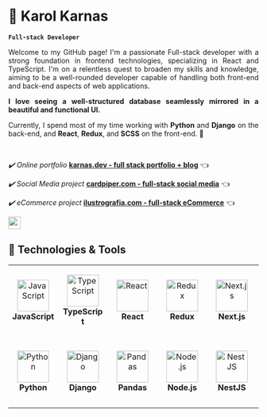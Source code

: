 # 👋 Karol Karnas

**`Full-stack Developer `**

<div align="justify"><p>Welcome to my GitHub page! I'm a passionate Full-stack developer with a strong foundation in frontend technologies, specializing in React and TypeScript. I'm on a relentless quest to broaden my skills and knowledge, aiming to be a well-rounded developer capable of handling both front-end and back-end aspects of web applications.</p>

<p><strong>I love seeing a well-structured database seamlessly mirrored in a beautiful and functional UI.</strong></p>

<p>Currently, I spend most of my time working with <strong>Python</strong> and <strong>Django</strong> on the back-end, and <strong>React</strong>, <strong>Redux</strong>, and <strong>SCSS</strong> on the front-end. 🚀</p></div>
<br/>

_✔️ Online portfolio_
[**karnas.dev - full stack portfolio + blog**](https://www.karnas.dev/) 👈

_✔️ Social Media project_
[**cardpiper.com - full-stack social media**](https://www.cardpiper.com/) 👈

_✔️ eCommerce project_
[**ilustrografia.com - full-stack eCommerce**](https://www.ilustrografia.com/) 👈

<a href="mailto:karol.karnas@gmail.com"><img src="https://img.shields.io/badge/Gmail-D14836?style=for-the-badge&logo=gmail&logoColor=white" height=25></a>

## 🔧 Technologies & Tools

<table>
  <tr>
      <td align="center" height="144" width="144">
      <img
        src="https://cdn.jsdelivr.net/gh/devicons/devicon/icons/javascript/javascript-original.svg"
        width="64"
        height="64"
        alt="JavaScript"
      />
      <br /><strong style="display:inline-block; width:84px; text-align:center;">JavaScript</strong>
    </td>
    <td align="center" height="144" width="144">
      <img
        src="https://cdn.jsdelivr.net/gh/devicons/devicon/icons/typescript/typescript-plain.svg"
        width="64"
        height="64"
        alt="TypeScript"
      />
      <br /><strong style="display:inline-block; width:84px; text-align:center;">TypeScript</strong>
    </td>
    <td align="center" height="144" width="144">
      <img
        src="https://cdn.jsdelivr.net/gh/devicons/devicon/icons/react/react-original.svg"
        width="64"
        height="64"
        alt="React"
      />
      <br /><strong style="display:inline-block; width:84px; text-align:center;">React</strong>
    </td>
    <td align="center" height="144" width="144">
      <img
        src="https://cdn.jsdelivr.net/gh/devicons/devicon@latest/icons/redux/redux-original.svg"
        width="64"
        height="64"
        alt="Redux"
      />
      <br /><strong style="display:inline-block; width:84px; text-align:center;">Redux</strong>
    </td>
    <td align="center" height="144" width="144">
      <img
        src="https://cdn.jsdelivr.net/gh/devicons/devicon/icons/nextjs/nextjs-original.svg"
        width="64"
        height="64"
        alt="Next.js"
      />
      <br /><strong style="display:inline-block; width:84px; text-align:center;">Next.js</strong>
    </td>
        <td align="center" height="144" width="144">
      <img
        src="https://cdn.jsdelivr.net/gh/devicons/devicon/icons/sass/sass-original.svg"
        width="64"
        height="64"
        alt="SASS"
      />
      <br /><strong style="display:inline-block; width:84px; text-align:center;">SASS</strong>
    </td>
    <td align="center" height="144" width="144">
      <img
        src="https://cdn.jsdelivr.net/gh/devicons/devicon/icons/tailwindcss/tailwindcss-original.svg"
        width="64"
        height="64"
        alt="Tailwind"
      />
      <br /><strong style="display:inline-block; width:84px; text-align:center;">Tailwind</strong>
    </td>
              <td align="center" height="144" width="144">
      <img
      src="https://cdn.jsdelivr.net/gh/devicons/devicon/icons/jest/jest-plain.svg"
        width="64"
        height="64"
        alt="JEST"
      />
      <br /><strong style="display:inline-block; width:84px; text-align:center;">JEST</strong>
    </td>
    <td align="center" height="144" width="144">
       <img
      src="https://cdn.jsdelivr.net/gh/devicons/devicon/icons/cypressio/cypressio-original.svg"
        width="64"
        height="64"
        alt="Cypress"
      />
      <br /><strong style="display:inline-block; width:84px; text-align:center;">Cypress</strong>
    </td>

  </tr>
  <tr>
  <td align="center" height="144" width="144">
    <img src="https://cdn.jsdelivr.net/gh/devicons/devicon@latest/icons/python/python-original.svg"
        width="64"
        height="64"
        alt="Python"
      />
      <br /><strong style="display:inline-block; width:84px; text-align:center;">Python</strong>
    </td>
      <td align="center" height="144" width="144">
     <img src="https://cdn.jsdelivr.net/gh/devicons/devicon@latest/icons/django/django-plain.svg"          
        width="64"
        height="64"
        alt="Django"
      />
      <br /><strong style="display:inline-block; width:84px; text-align:center;">Django</strong>
    </td>
    <td align="center" height="144" width="144">
      <img src="https://cdn.jsdelivr.net/gh/devicons/devicon@latest/icons/pandas/pandas-original.svg"              
        width="64"
        height="64"
        alt="Pandas"
      />
      <br /><strong style="display:inline-block; width:84px; text-align:center;">Pandas</strong>
    </td>
    <td align="center" height="144" width="144">
      <img
        src="https://cdn.jsdelivr.net/gh/devicons/devicon/icons/nodejs/nodejs-original.svg"
        width="64"
        height="64"
        alt="Node.js"
      />
      <br /><strong style="display:inline-block; width:84px; text-align:center;">Node.js</strong>
    </td>
    <td align="center" height="144" width="144">
      <img src="https://cdn.jsdelivr.net/gh/devicons/devicon@latest/icons/nestjs/nestjs-original.svg"
        width="64"
        height="64"
        alt="NestJS"
      />
      <br /><strong style="display:inline-block; width:84px; text-align:center;">NestJS</strong>
    </td>
    <td align="center" height="144" width="144">
      <img
        src="https://cdn.jsdelivr.net/gh/devicons/devicon/icons/express/express-original.svg"
        width="64"
        height="64"
        alt="Express"
      />
      <br /><strong style="display:inline-block; width:84px; text-align:center;">Express</strong>
    </td>
    <td align="center" height="144" width="144">
      <img
        src="https://cdn.jsdelivr.net/gh/devicons/devicon@latest/icons/prisma/prisma-original.svg"
        width="64"
        height="64"
        alt="Prisma"
      />
      <br /><strong style="display:inline-block; width:84px; text-align:center;">Prisma</strong>
    </td>
    <td align="center" height="144" width="144">
      <img
        src="https://cdn.jsdelivr.net/gh/devicons/devicon/icons/postgresql/postgresql-original.svg"
        width="64"
        height="64"
        alt="Postgres"
      />
      <br /><strong style="display:inline-block; width:84px; text-align:center;">Postgres</strong>
    </td>
    <td align="center" height="144" width="144">
      <img
src="https://cdn.jsdelivr.net/gh/devicons/devicon/icons/linux/linux-original.svg"
        width="64"
        height="64"
        alt="Linux"
      />
      <br /><strong style="display:inline-block; width:84px; text-align:center;">Linux</strong>
  </tr>
</table>

<!--
**KarolKarnas/KarolKarnas** is a ✨ _special_ ✨ repository because its `README.md` (this file) appears on your GitHub profile.

Here are some ideas to get you started:

- 🔭 I’m currently working on ...
- 🌱 I’m currently learning ...
- 👯 I’m looking to collaborate on ...
- 🤔 I’m looking for help with ...
- 💬 Ask me about ...
- 📫 How to reach me: ...
- 😄 Pronouns: ...
- ⚡ Fun fact: ...
-->
